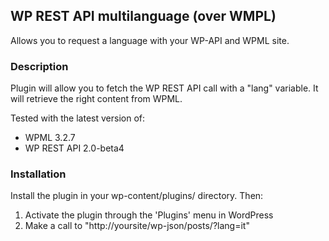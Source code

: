 ## WP REST API multilanguage (over WMPL)

Allows you to request a language with your WP-API and WPML site.

### Description

Plugin will allow you to fetch the WP REST API call with a "lang" variable.
It will retrieve the right content from WPML.

Tested with the latest version of:

* WPML 3.2.7
* WP REST API 2.0-beta4

### Installation

Install the plugin in your wp-content/plugins/ directory.
Then:

1. Activate the plugin through the 'Plugins' menu in WordPress
2. Make a call to "http://yoursite/wp-json/posts/?lang=it"